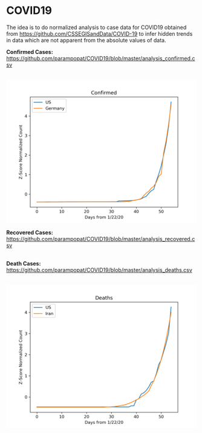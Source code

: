 # COVID19
The idea is to do normalized analysis to case data for COVID19 obtained from https://github.com/CSSEGISandData/COVID-19 to infer hidden trends in data which are not apparent from the absolute values of data.

<b>Confirmed Cases:</b><br>
https://github.com/parampopat/COVID19/blob/master/analysis_confirmed.csv
<br><br>

![Image of US and Germany's Case Growth Rate](US-Germany-Confirmed.png)

<b>Recovered Cases:</b><br>
https://github.com/parampopat/COVID19/blob/master/analysis_recovered.csv
<br><br>

<b>Death Cases:</b><br>
https://github.com/parampopat/COVID19/blob/master/analysis_deaths.csv
<br><br>

![Image of US and Iran's Case Death Rate](US-Iran-Deaths.png)


